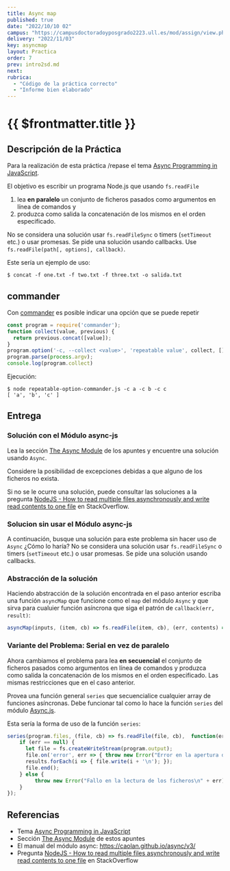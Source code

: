 ```yaml
---
title: Async map
published: true
date: "2022/10/10 02"
campus: "https://campusdoctoradoyposgrado2223.ull.es/mod/assign/view.php?id=781"
delivery: "2022/11/03"
key: asyncmap
layout: Practica
order: 7
prev: intro2sd.md
next: 
rubrica:
  - "Código de la práctica correcto"
  - "Informe bien elaborado"
---
```


# {{ $frontmatter.title }}


## Descripción de la Práctica 

Para la realización de esta práctica /repase el tema [Async Programming in JavaScript](/temas/async/).

El objetivo es escribir un programa Node.js que usando `fs.readFile` 

1. lea **en paralelo** un conjunto de ficheros pasados como argumentos en línea de comandos y 
2. produzca como salida la concatenación de los mismos en el orden especificado. 
 
No se considera una solución usar `fs.readFileSync` o timers (`setTimeout` etc.) o usar promesas. Se pide una solución usando callbacks.
Use `fs.readFile(path[, options], callback)`. 

Este sería un ejemplo de uso:

```
$ concat -f one.txt -f two.txt -f three.txt -o salida.txt
```

## commander

Con [commander](https://www.npmjs.com/package/commander?activeTab=readme) es posible indicar una opción que se puede repetir

```js
const program = require('commander');
function collect(value, previous) {
  return previous.concat([value]);
}
program.option('-c, --collect <value>', 'repeatable value', collect, []);
program.parse(process.argv);
console.log(program.collect)
```

Ejecución:

```
$ node repeatable-option-commander.js -c a -c b -c c
[ 'a', 'b', 'c' ]
```
## Entrega

### Solución con el Módulo async-js

Lea la sección [The Async Module](/temas/async/async-js) de los apuntes y encuentre una solución usando `Async`. 

Considere la posibilidad de excepciones debidas a que alguno de los ficheros no exista. 

Si no se le ocurre una solución, puede consultar las soluciones a la pregunta [NodeJS - How to read multiple files asynchronously and write read contents to one file](https://stackoverflow.com/questions/39020704/nodejs-how-to-read-multiple-files-asynchronously-and-write-read-contents-to-on) en StackOverflow.

### Solucion sin usar el Módulo async-js

A continuación, busque  una solución para este problema sin hacer uso de `Async` ¿Cómo lo haría?
No se considera una solución usar `fs.readFileSync` o timers (`setTimeout` etc.) o usar promesas. Se pide una solución usando callbacks.

### Abstracción de la solución

Haciendo abstracción de la solución encontrada en el paso anterior escriba una función `asyncMap` que funcione como el `map` del módulo `Async` y que sirva 
para cualuier función asíncrona que siga el patrón de `callback(err, result)`:

  ```js
  asyncMap(inputs, (item, cb) => fs.readFile(item, cb), (err, contents) => { ... });
  ```

### Variante del Problema: Serial en vez de paralelo

Ahora cambiamos el problema para lea **en secuencial** el conjunto de ficheros pasados como argumentos en línea de comandos y 
produzca como salida la concatenación de los mismos en el orden especificado. Las mismas restricciones que en el caso anterior.

Provea una  función general `series` que secuencialice cualquier array de funciones asíncronas.
Debe funcionar tal como lo hace la función `series`  del módulo [Async.js](/temas/async/async-js).

Esta sería la forma de uso de la función `series`:

```js
series(program.files, (file, cb) => fs.readFile(file, cb),  function(err, results)  {
    if (err == null) {
      let file = fs.createWriteStream(program.output);
      file.on('error', err => { throw new Error("Error en la apertura del archivo " + program.output + " " + err) });
      results.forEach(i => { file.write(i + '\n'); });
      file.end();
    } else {
         throw new Error("Fallo en la lectura de los ficheros\n" + err)
    }
});
```


## Referencias

* Tema [Async Programming in JavaScript](/temas/async/)
* Sección [The Async Module](/temas/async/async-js) de estos apuntes
* El manual del módulo async: <https://caolan.github.io/async/v3/>
* Pregunta [NodeJS - How to read multiple files asynchronously and write read contents to one file](https://stackoverflow.com/questions/39020704/nodejs-how-to-read-multiple-files-asynchronously-and-write-read-contents-to-on) en StackOverflow
